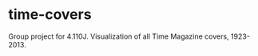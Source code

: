 time-covers
===========

Group project for 4.110J. Visualization of all Time Magazine covers, 1923-2013.